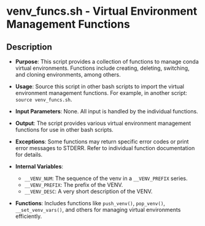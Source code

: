 # venv_funcs.sh - Virtual Environment Management Functions

## Description

- **Purpose**: This script provides a collection of functions to manage conda virtual environments. Functions include creating, deleting, switching, and cloning environments, among others.

- **Usage**: Source this script in other bash scripts to import the virtual environment management functions. For example, in another script: `source venv_funcs.sh`.

- **Input Parameters**: None. All input is handled by the individual functions.

- **Output**: The script provides various virtual environment management functions for use in other bash scripts.

- **Exceptions**: Some functions may return specific error codes or print error messages to STDERR. Refer to individual function documentation for details.

- **Internal Variables**:
  - `__VENV_NUM`: The sequence of the venv in a `__VENV_PREFIX` series.
  - `__VENV_PREFIX`: The prefix of the VENV.
  - `__VENV_DESC`: A very short description of the VENV.

- **Functions**: Includes functions like `push_venv()`, `pop_venv()`, `__set_venv_vars()`, and others for managing virtual environments efficiently.
